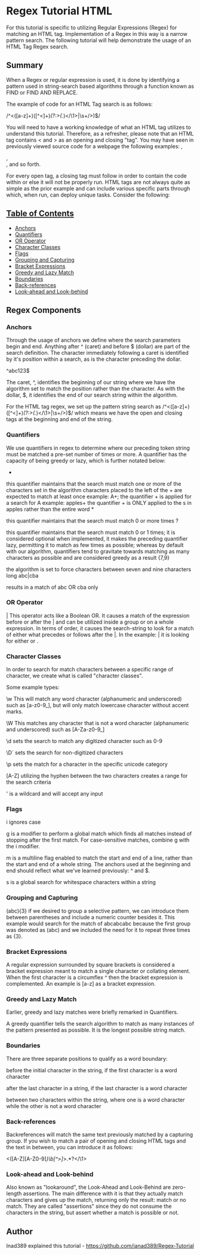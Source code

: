 # Regex Tutorial HTML

For this tutorial is specific to utilizing Regular Expressions (Regex) for matching an HTML tag. Implementation of a Regex in this way is a narrow pattern search. The following tutorial will help demonstrate the usage of an HTML Tag Regex search.

## Summary

When a Regex or regular expression is used, it is done by identifying a pattern used in string-search based algorithms through a function known as FIND or FIND AND REPLACE.

The example of code for an HTML Tag search is as follows:

/^<([a-z]+)([^<]+)*(?:>(.*)<\/\1>|\s+\/>)$/

You will need to have a working knowledge of what an HTML tag utilizes to understand this tutorial. Therefore, as a refresher, please note that an HTML tag contains < and > as an opening and closing "tag". You may have seen in previously viewed source code for a webpage the following examples: <HTML>, <main>, <div>, and so forth.

For every open tag, a closing tag must follow in order to contain the code within or else it will not be properly run. HTML tags are not always quite as simple as the prior example and can include various specific parts through which, when run, can deploy unique tasks. Consider the following:

<a href="http://www.googly.com" title="This is Googly" target="_blank">

## Table of Contents

- [Anchors](#anchors)
- [Quantifiers](#quantifiers)
- [OR Operator](#or-operator)
- [Character Classes](#character-classes)
- [Flags](#flags)
- [Grouping and Capturing](#grouping-and-capturing)
- [Bracket Expressions](#bracket-expressions)
- [Greedy and Lazy Match](#greedy-and-lazy-match)
- [Boundaries](#boundaries)
- [Back-references](#back-references)
- [Look-ahead and Look-behind](#look-ahead-and-look-behind)

## Regex Components

### Anchors
Through the usage of anchors we define where the search parameters begin and end. Anything after ^ (caret) and before $ (dollar) are part of the search definition. The character immediately following a caret is identified by it's position within a search, as is the character preceding the dollar.

^abc123$

The caret, ^, identifies the beginning of our string where we have the algorithm set to match the position rather than the character. As with the dollar, $, it identifies the end of our search string within the algorithm.

For the HTML tag regex, we set up the pattern string search as /^<([a-z]+)([^<]+)*(?:>(.*)<\/\1>|\s+\/>)$/ which means we have the open and closing tags at the beginning and end of the string.
### Quantifiers
We use quantifiers in regex to determine where our preceding token string must be matched a pre-set number of times or more. A quantifier has the capacity of being greedy or lazy, which is further notated below:

+

this quantifier maintains that the search must match one or more of the characters set in the algorithm
characters placed to the left of the + are expected to match at least once
example: A+; the quantifier + is applied for a search for A
example: apples+ the quantifier + is ONLY applied to the s in apples rather than the entire word
*

this quantifier maintains that the search must match 0 or more times
?

this quantifier maintains that the search must match 0 or 1 times; it is considered optional
when implemented, it makes the preceding quantifier lazy, permitting it to match as few times as possible; whereas by default with our algorithm, quantifiers tend to gravitate towards matching as many characters as possible and are considered greedy as a result
{7,9}

the algorithm is set to force characters between seven and nine characters long
abc|cba

results in a match of abc OR cba only
### OR Operator
|
This operator acts like a Boolean OR. It causes a match of the expression before or after the | and can be utilized inside a group or on a whole expression. In terms of order, it causes the search-string to look for a match of either what precedes or follows after the |. In the example: <abc>|<cba> it is looking for either <abc> or <cba>.
### Character Classes
In order to search for match characters between a specific range of character, we create what is called "character classes".

Some example types:

\w This will match any word character (alphanumeric and underscored) such as [a-z0-9_], but will only match lowercase character without accent marks.

\W This matches any character that is not a word character (alphanumeric and underscored) such as [A-Za-z0-9_]

\d sets the search to match any digitized character such as 0-9

\D` sets the search for non-digitized characters

\p sets the match for a character in the specific unicode category

[A-Z] utilizing the hyphen between the two characters creates a range for the search criteria

' is a wildcard and will accept any input
### Flags
i ignores case

g is a modifier to perform a global match which finds all matches instead of stopping after the first match. For case-sensitive matches, combine g with the i modifier.

m is a multiline flag enabled to match the start and end of a line, rather than the start and end of a whole string. The anchors used at the beginning and end should reflect what we've learned previously: ^ and $.

s is a global search for whitespace characters within a string
### Grouping and Capturing
(abc){3} if we desired to group a selective pattern, we can introduce them between parentheses and include a numeric counter besides it. This example would search for the match of abcabcabc because the first group was denoted as (abc) and we included the need for it to repeat three times as {3}.
### Bracket Expressions
A regular expression surrounded by square brackets is considered a bracket expression meant to match a single character or collating element. When the first character is a circumflex ^ then the bracket expression is complemented. An example is [a-z] as a bracket expression.
### Greedy and Lazy Match
Earlier, greedy and lazy matches were briefly remarked in Quantifiers.

A greedy quantifier tells the search algorithm to match as many instances of the pattern presented as possible. It is the longest possible string match.
### Boundaries
There are three separate positions to qualify as a word boundary:

before the initial character in the string, if the first character is a word character

after the last character in a string, if the last character is a word character

between two characters within the string, where one is a word character while the other is not a word character


### Back-references
Backreferences will match the same text previously matched by a capturing group. If you wish to match a pair of opening and closing HTML tags and the text in between, you can introduce it as follows:

<([A-Z][A-Z0-9]*)\b[^>]*>.*?</\1>
### Look-ahead and Look-behind
Also known as "lookaround", the Look-Ahead and Look-Behind are zero-length assertions. The main difference with it is that they actually match characters and gives up the match, returning only the result: match or no match. They are called "assertions" since they do not consume the characters in the string, but assert whether a match is possible or not.
## Author

Inad389 explained this tutorial - https://github.com/ianad389/Regex-Tutorial
